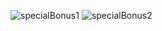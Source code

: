 ![specialBonus1](https://github.com/mondalsudipta/LeetCode-Practice-Solutions/assets/69045975/3dc0133a-5003-44ee-9e02-253f4eb0ba92)
![specialBonus2](https://github.com/mondalsudipta/LeetCode-Practice-Solutions/assets/69045975/09fccff7-8d43-4cd6-9e0b-3ba95ab7ee44)
